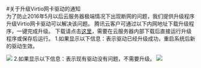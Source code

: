 #关于升级Virtio网卡驱动的通知   
为了防止2016年5月以后云服务器极端情况下出现断网的问题，我们提供升级程序升级Virtio网卡驱动可以解决该问题。
腾讯云客户可通过以下内网地址下载升级程序，一键完成升级。
下载请点击[这里](http://mirrors.tencentyun.com/install/windows/update_netkvm.exe)，需要在云服务器内部下载后直接运行升级程序或保存后运行。
1.如果显示以下信息：表示驱动已经升级成功，重启系统后新的驱动生效。

![](//mc.qcloudimg.com/static/img/c210ca4bdc498ef17899dd7b43972de4/image.jpg)
2.如果显示以下信息：表示现有驱动没有问题，不需要升级。
![](//mc.qcloudimg.com/static/img/2a3bc8a8d5eb1ccca934773b797146f8/image.jpg)

